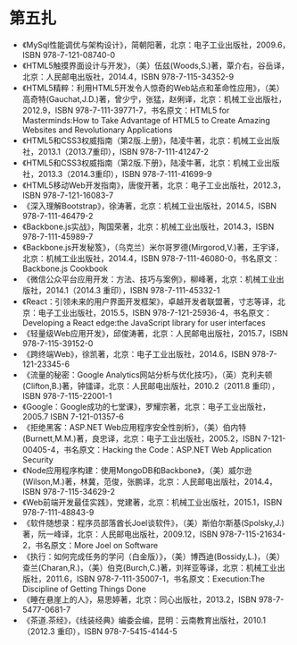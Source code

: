 # 第五扎 #

- 《MySql性能调优与架构设计》，简朝阳著，北京：电子工业出版社，2009.6，ISBN 978-7-121-08740-0
- 《HTML5触摸界面设计与开发》，（美）伍兹(Woods,S.)著，覃介右，谷岳译，北京：人民邮电出版社，2014.4，ISBN 978-7-115-34352-9
- 《HTML5精粹：利用HTML5开发令人惊奇的Web站点和革命性应用》，（美）高奇特(Gauchat,J.D.)著，曾少宁，张猛，赵俐译，北京：机械工业出版社，2012.9，ISBN 978-7-111-39771-7，书名原文：HTML5 for Masterminds:How to Take Advantage of HTML5 to Create Amazing Websites and Revolutionary Applications
- 《HTML5和CSS3权威指南（第2版.上册》，陆凌牛著，北京：机械工业出版社，2013.1（2013.7重印），ISBN 978-7-111-41247-2
- 《HTML5和CSS3权威指南（第2版.下册》，陆凌牛著，北京：机械工业出版社，2013.3（2014.3重印），ISBN 978-7-111-41699-9
- 《HTML5移动Web开发指南》，唐俊开著，北京：电子工业出版社，2012.3，ISBN 978-7-121-16083-7
- 《深入理解Bootstrap》，徐涛著，北京：机械工业出版社，2014.5，ISBN 978-7-111-46479-2
- 《Backbone.js实战》，陶国荣著，北京：机械工业出版社，2014.3，ISBN 978-7-111-45989-7
- 《Backbone.js开发秘笈》，（乌克兰）米尔哥罗德(Mirgorod,V.)著，王宇译，北京：机械工业出版社，2014.4，ISBN 978-7-111-46080-0，书名原文：Backbone.js Cookbook
- 《微信公众平台应用开发：方法、技巧与案例》，柳峰著，北京：机械工业出版社，2014.1（2014.3 重印），ISBN 978-7-111-45332-1
- 《React：引领未来的用户界面开发框架》，卓越开发者联盟著，寸志等译，北京：电子工业出版社，2015.5，ISBN 978-7-121-25936-4，书名原文：Developing a React edge:the JavaScript library for user interfaces
- 《轻量级Web应用开发》，邱俊涛著，北京：人民邮电出版社，2015.7，ISBN 978-7-115-39152-0
- 《跨终端Web》，徐凯著，北京：电子工业出版社，2014.6，ISBN 978-7-121-23345-6
- 《流量的秘密：Google Analytics网站分析与优化技巧》，（英）克利夫顿(Clifton,B.)著，钟镭译，北京：人民邮电出版社，2010.2（2011.8 重印），ISBN 978-7-115-22001-1
- 《Google：Google成功的七堂课》，罗耀宗著，北京：电子工业出版社，2005.7 ISBN 7-121-01357-6
- 《拒绝黑客：ASP.NET Web应用程序安全性剖析》，（美）伯内特(Burnett,M.M.)著，良忠译，北京：电子工业出版社，2005.2，ISBN 7-121-00405-4，书名原文：Hacking the Code：ASP.NET Web Application Security
- 《Node应用程序构建：使用MongoDB和Backbone》，（美）威尔逊(Wilson,M.)著，林冀，范俊，张鹏译，北京：人民邮电出版社，2014.4，ISBN 978-7-115-34629-2
- 《Web前端开发最佳实践》，党建著，北京：机械工业出版社，2015.1，ISBN 978-7-111-48843-9
- 《软件随想录：程序员部落酋长Joel谈软件》，（美）斯伯尔斯基(Spolsky,J.)著，阮一峰译，北京：人民邮电出版社，2009.12，ISBN 978-7-115-21634-2，书名原文：More Joel on Software
- 《执行：如何完成任务的学问（白金版）》，（美）博西迪(Bossidy,L.)，（美）查兰(Charan,R.)，（美）伯克(Burch,C.)著，刘祥亚等译，北京：机械工业出版社，2011.6，ISBN 978-7-111-35007-1，书名原文：Execution:The Discipline of Getting Things Done
- 《睡在悬崖上的人》，易思婷著，北京：同心出版社，2013.2，ISBN 978-7-5477-0681-7
- 《茶道.茶经》，《线装经典》编委会编，昆明：云南教育出版社，2010.1（2012.3 重印），ISBN 978-7-5415-4144-5